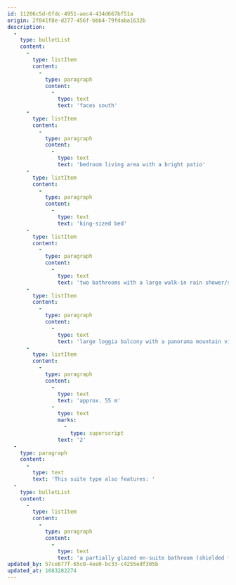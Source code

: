 ```yaml
---
id: 11206c5d-6fdc-4951-aec4-434d667bf51a
origin: 2f841f8e-d277-456f-bbb4-79fdaba1632b
description:
  -
    type: bulletList
    content:
      -
        type: listItem
        content:
          -
            type: paragraph
            content:
              -
                type: text
                text: 'faces south'
      -
        type: listItem
        content:
          -
            type: paragraph
            content:
              -
                type: text
                text: 'bedroom living area with a bright patio'
      -
        type: listItem
        content:
          -
            type: paragraph
            content:
              -
                type: text
                text: 'king-sized bed'
      -
        type: listItem
        content:
          -
            type: paragraph
            content:
              -
                type: text
                text: 'two bathrooms with a large walk-in rain shower/small walk-in corner shower'
      -
        type: listItem
        content:
          -
            type: paragraph
            content:
              -
                type: text
                text: 'large loggia balcony with a panorama mountain view'
      -
        type: listItem
        content:
          -
            type: paragraph
            content:
              -
                type: text
                text: 'approx. 55 m'
              -
                type: text
                marks:
                  -
                    type: superscript
                text: '2'
  -
    type: paragraph
    content:
      -
        type: text
        text: 'This suite type also features: '
  -
    type: bulletList
    content:
      -
        type: listItem
        content:
          -
            type: paragraph
            content:
              -
                type: text
                text: 'a partially glazed en-suite bathroom (shielded from view)'
updated_by: 57ce677f-65c0-4ee0-bc33-c4255edf305b
updated_at: 1683282274
---
```

